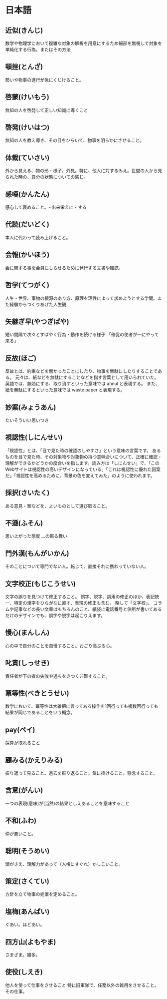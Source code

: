 # 日本語

## 近似(きんじ)

数学や物理学において複雑な対象の解析を用意にするため細部を無視して対象を単純化する行為。またはその方法

## 頓挫(とんざ)

勢いや物事の進行が急にくじけること。

## 啓蒙(けいもう)

無知の人を啓発して正しい知識に導くこと

## 啓発(けいはつ)

無知の人を教え導き、その目をひらいて、物事を明らかにさせること。

## 体裁(ていさい)

外から見える、物の形・様子。外見。特に、他人に対するみえ。世間の人から見られた時の、自分の状態についての感じ。

## 感嘆(かんたん)

感心して褒めること。~出来栄えに - する

## 代読(だいどく)

本人に代わって読み上げること。

## 会報(かいほう)

会に関する事を会員にしらせるために発行する文書や雑誌。

## 哲学(てつがく)

人生・世界、事物の根源のあり方、原理を理性によって求めようとする学問。また経験からつくりあげた人生観

## 矢継ぎ早(やつぎばや)

短い間隔で次々とすばやく行為・動作を続ける様子
「催促の使者が―にやって来る」

## 反故(ほご)

反故とは、約束などを無かったことにしたり、物事を無駄にしたりすることである。 元々は、紙などを無駄にすることなどを指す言葉として用いられていた。 英語では、無効にする、取り消すといった意味では annul と表現する。 また、紙を無駄にするといった意味では waste paper と表現する。

## 妙案(みょうあん)

たいそういい思いつき

## 視認性(しにんせい)

「視認性」とは、「目で見た時の確認のしやすさ」という意味の言葉です。
あるものを目で見た時、その対象物や対象物の持つ意味合いについて、正確に確認・理解ができるかどうかの度合いを指します。読み方は「しにんせい」で、「このWebサイトは視認性の高いデザインになっている」「これは視認性に優れた図案だ」「視認性を高めるために、背景の色を変えてみた」のように使われます。

## 採択(さいたく)

ある意見・案などを、よいものとして選び取ること。

## 不遜(ふそん)

思い上がった態度
__の振る舞い

## 門外漢(もんがいかん)

そのことについて専門でない人。転じて、直接それに携わっていない人。

## 文字校正(もじこうせい)

文字の誤りを見つけて修正すること。 誤字、脱字、誤用の修正のほか、表記統一、特定の漢字をひらがなに直す、表現の修正も含む。 略して「文字校」。 コラムや記事などの長い文章はもちろんのこと、紙袋に電話番号と住所が書いてあるだけのデザインでも、誤字や脱字は起こりえます。

## 慢心(まんしん)

心の中で自分のことを自慢すること。おごり高ぶる心。

## 叱責(しっせき)

責任者が下の者の失敗や過ちをきつく非難すること。

## 冪等性(べきとうせい)

数学において、冪等性は大雑把に言ってある操作を1回行っても複数回行っても結果が同じであることをいう概念。

## pay(ペイ)

採算が取れること

## 顧みる(かえりみる)

振り返って見ること。過去を振り返ること。気に掛けること。懸念すること。

## 含意(がんい)

一つの表現(意味)が(当然)の結果としえあることを意味すること

## 不和(ふわ)

仲が悪いこと。

## 聡明(そうめい)

頭がさえ、理解力があって（人格にすぐれ）かしこいこと。

## 策定(さくてい)

方針を立て物事の処置を定めること。

## 塩梅(あんばい)

ぐあい。ほどあい。

## 四方山(よもやま)

さまざま。雑多。

## 使役(しえき)

他人を使って仕事をさせること
特に旧軍隊で、任務以外の雑用をさせること。その仕事。
